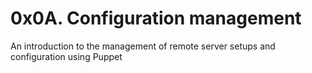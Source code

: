 # 0x0A. Configuration management

An introduction to the management of remote server setups and configuration using Puppet

